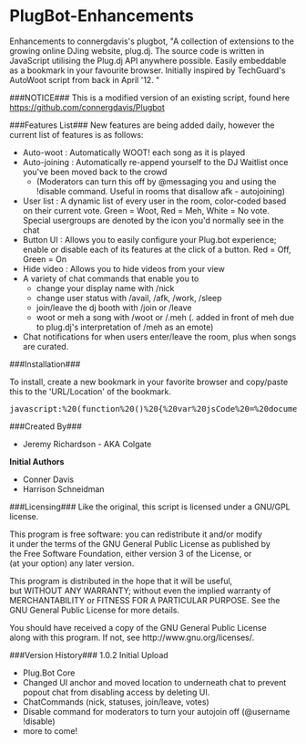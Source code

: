 PlugBot-Enhancements
====================
Enhancements to connergdavis's plugbot, "A collection of extensions to the growing online DJing website, plug.dj. The source code is written in JavaScript utilising the Plug.dj API anywhere possible. Easily embeddable as a bookmark in your favourite browser. Initially inspired by TechGuard's AutoWoot script from back in April '12. "


###NOTICE###
This is a modified version of an existing script, found here https://github.com/connergdavis/Plugbot


###Features List###
New features are being added daily, however the current list of features is as follows:
* Auto-woot : Automatically WOOT! each song as it is played
* Auto-joining : Automatically re-append yourself to the DJ Waitlist once you've been moved back to the crowd
   * (Moderators can turn this off by @messaging you and using the !disable command. Useful in rooms that disallow afk - autojoining)
* User list : A dynamic list of every user in the room, color-coded based on their current vote. Green = Woot, Red =   Meh, White = No vote. Special usergroups are denoted by the icon you'd normally see in the chat
* Button UI : Allows you to easily configure your Plug.bot experience; enable or disable each of its features at the click of a button. Red = Off, Green = On
* Hide video : Allows you to hide videos from your view
* A variety of chat commands that enable you to 
    * change your display name with /nick
    * change user status with /avail, /afk, /work, /sleep
    * join/leave the dj booth with /join or /leave
    * woot or meh a song with /woot or /.meh (. added in front of meh due to plug.dj's interpretation of /meh as an emote)
* Chat notifications for when users enter/leave the room, plus when songs are curated.


###Installation###

To install, create a new bookmark in your favorite browser and copy/paste this to the 'URL/Location' of the bookmark.
<pre>javascript:%20(function%20()%20{%20var%20jsCode%20=%20document.createElement('script');%20jsCode.setAttribute('id',%20'plugbot-js');%20jsCode.setAttribute('src',%20'https://raw.github.com/Colgate/PlugBot-Enhancements/master/plugbot-enhanced.js');%20document.body.appendChild(jsCode);%20}());</pre>

###Created By###
* Jeremy Richardson - AKA Colgate

<p><strong>Initial Authors</strong></p>

* Conner Davis
* Harrison Schneidman

###Licensing###
Like the original, this script is licensed under a GNU/GPL license.
<p>
This program is free software: you can redistribute it and/or modify
<br />
it under the terms of the GNU General Public License as published by
<br />
the Free Software Foundation, either version 3 of the License, or
<br />
(at your option) any later version.
</p>

<p>
This program is distributed in the hope that it will be useful,
<br />
but WITHOUT ANY WARRANTY; without even the implied warranty of
<br />
MERCHANTABILITY or FITNESS FOR A PARTICULAR PURPOSE.  See the
<br />
GNU General Public License for more details.
</p>
<p>
You should have received a copy of the GNU General Public License
<br />
along with this program.  If not, see http://www.gnu.org/licenses/.</p>

###Version History###
1.0.2
Initial Upload
- Plug.Bot Core
- Changed UI anchor and moved location to underneath chat to prevent popout chat from disabling access by deleting UI.
- ChatCommands (nick, statuses, join/leave, votes)
- Disable command for moderators to turn your autojoin off (@username !disable)
- more to come!
